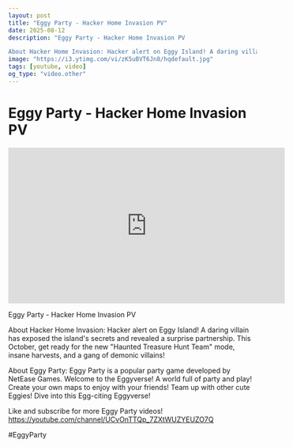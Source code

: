 ```yaml
---
layout: post
title: "Eggy Party - Hacker Home Invasion PV"
date: 2025-08-12
description: "Eggy Party - Hacker Home Invasion PV

About Hacker Home Invasion: Hacker alert on Eggy Island! A daring villain has exposed the island's secrets and rev..."
image: "https://i3.ytimg.com/vi/zK5uBVT6Jn8/hqdefault.jpg"
tags: [youtube, video]
og_type: "video.other"
---
```


<script type="application/ld+json">
{
  "@context": "http://schema.org",
  "@type": "VideoObject",
  "name": "Eggy Party - Hacker Home Invasion PV",
  "description": "Eggy Party - Hacker Home Invasion PV\n\nAbout Hacker Home Invasion: Hacker alert on Eggy Island! A daring villain has exposed the island's secrets and revealed a surprise partnership. This October, get ready for the new \\\"Haunted Treasure Hunt Team\\\" mode, insane harvests, and a gang of demonic villains! \n\nAbout Eggy Party: Eggy Party is a popular party game developed by NetEase Games. Welcome to the Eggyverse! A world full of party and play! Create your own maps to enjoy with your friends! Team up with other cute Eggies! Dive into this Egg-citing Eggyverse!\n\nLike and subscribe for more Eggy Party videos! https://youtube.com/channel/UCvOnTTQp_7ZXtWUZYEUZO7Q\n\n#EggyParty",
  "thumbnailUrl": "https://i3.ytimg.com/vi/zK5uBVT6Jn8/hqdefault.jpg",
  "uploadDate": "2025-08-12T06:18:00",
  "embedUrl": "https://www.youtube.com/embed/zK5uBVT6Jn8",
  "publisher": {
    "@type": "Person",
    "name": "Celo Zaga"
  },
  "mainEntityOfPage": {
    "@type": "WebPage",
    "@id": "https://celozaga.github.io/2025/08/12/eggy-party---hacker-home-invasion-pv-zK5uBVT6Jn8.html"
  },
  "duration": "PT0M0S"
}
</script>

<script type="application/ld+json">
{
  "@context": "http://schema.org",
  "@type": "BlogPosting",
  "headline": "Eggy Party - Hacker Home Invasion PV",
  "image": "https://i3.ytimg.com/vi/zK5uBVT6Jn8/hqdefault.jpg",
  "publisher": {
    "@type": "Person",
    "name": "Celo Zaga"
  },
  "url": "https://celozaga.github.io/2025/08/12/eggy-party---hacker-home-invasion-pv-zK5uBVT6Jn8.html",
  "datePublished": "2025-08-12T06:18:00",
  "dateCreated": "2025-08-12T06:18:00",
  "dateModified": "2025-08-12T06:18:00",
  "description": "Eggy Party - Hacker Home Invasion PV\n\nAbout Hacker Home Invasion: Hacker alert on Eggy Island! A daring villain has exposed the island's secrets and rev...",
  "author": {
    "@type": "Person",
    "name": "Celo Zaga"
  },
  "mainEntityOfPage": {
    "@type": "WebPage",
    "@id": "https://celozaga.github.io/2025/08/12/eggy-party---hacker-home-invasion-pv-zK5uBVT6Jn8.html"
  }
}
</script>

<h1 class="youtube-post-title">Eggy Party - Hacker Home Invasion PV</h1>

<iframe width="560" height="315" src="https://www.youtube.com/embed/zK5uBVT6Jn8" class="youtube-post-embed" frameborder="0" allowfullscreen></iframe>

<p class="youtube-post-description">Eggy Party - Hacker Home Invasion PV

About Hacker Home Invasion: Hacker alert on Eggy Island! A daring villain has exposed the island's secrets and revealed a surprise partnership. This October, get ready for the new "Haunted Treasure Hunt Team" mode, insane harvests, and a gang of demonic villains! 

About Eggy Party: Eggy Party is a popular party game developed by NetEase Games. Welcome to the Eggyverse! A world full of party and play! Create your own maps to enjoy with your friends! Team up with other cute Eggies! Dive into this Egg-citing Eggyverse!

Like and subscribe for more Eggy Party videos! https://youtube.com/channel/UCvOnTTQp_7ZXtWUZYEUZO7Q

#EggyParty</p>
